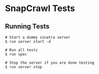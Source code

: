SnapCrawl Tests
==================================================

Running Tests
--------------------------------------------------

    # Start a dummy sinatra server
    $ run server start -d

    # Run all tests
    $ run spec

    # Stop the server if you are done testing
    $ run server stop
